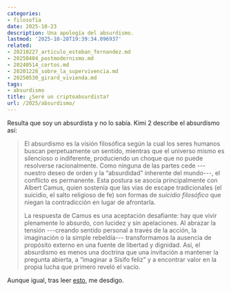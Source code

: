 ```yaml
---
categories:
- filosofía
date: 2025-10-23
description: Una apología del absurdismo.
lastmod: '2025-10-28T19:39:34.096937'
related:
- 20210227_articulo_esteban_fernandez.md
- 20250404_postmodernismo.md
- 20240514_cortos.md
- 20201228_sobre_la_supervivencia.md
- 20250530_girard_vivienda.md
tags:
- absurdismo
title: ¿Seré un criptoabsurdista?
url: /2025/absurdismo/
---
```


Resulta que soy un absurdista y no lo sabía. Kimi 2 describe el absurdismo así:

> El absurdismo es la visión filosófica según la cual los seres humanos buscan perpetuamente un sentido, mientras que el universo mismo es silencioso o indiferente, produciendo un choque que no puede resolverse racionalmente. Como ninguna de las partes cede ---nuestro deseo de orden y la “absurdidad” inherente del mundo---, el conflicto es permanente. Esta postura se asocia principalmente con Albert Camus, quien sostenía que las vías de escape tradicionales (el suicidio, el salto religioso de fe) son formas de _suicidio filosófico_ que niegan la contradicción en lugar de afrontarla.
>
> La respuesta de Camus es una aceptación desafiante: hay que vivir plenamente lo absurdo, con lucidez y sin apelaciones. Al abrazar la tensión ---creando sentido personal a través de la acción, la imaginación o la simple rebeldía--- transformamos la ausencia de propósito externo en una fuente de libertad y dignidad. Así, el absurdismo es menos una doctrina que una invitación a mantener la pregunta abierta, a “imaginar a Sísifo feliz” y a encontrar valor en la propia lucha que primero reveló el vacío.

Aunque igual, tras leer [esto](https://plato.stanford.edu/entries/camus/), me desdigo.